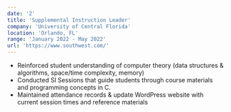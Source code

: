 ```yaml
---
date: '2'
title: 'Supplemental Instruction Leader'
company: 'University of Central Florida'
location: 'Orlando, FL'
range: 'January 2022 - May 2022'
url: 'https://www.southwest.com/'
---
```


- Reinforced student understanding of computer theory (data structures & algorithms, space/time complexity, memory) 
- Conducted SI Sessions that guide students through course materials and programming concepts in C.
- Maintained attendance records & update WordPress website with current session times and reference materials